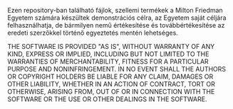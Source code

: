 Ezen repository-ban található fájlok, szellemi termékek a Milton Friedman
Egyetem számára készültek demonstrációs célra, az Egyetem saját céljára
felhasználhatja, de bármilyen nemű értékesítése és továbbértékesítése
az eredeti szerzőkkel történő egyeztetés mentén lehetséges.

THE SOFTWARE IS PROVIDED "AS IS", WITHOUT WARRANTY OF ANY KIND, EXPRESS OR
IMPLIED, INCLUDING BUT NOT LIMITED TO THE WARRANTIES OF MERCHANTABILITY,
FITNESS FOR A PARTICULAR PURPOSE AND NONINFRINGEMENT. IN NO EVENT SHALL THE
AUTHORS OR COPYRIGHT HOLDERS BE LIABLE FOR ANY CLAIM, DAMAGES OR OTHER
LIABILITY, WHETHER IN AN ACTION OF CONTRACT, TORT OR OTHERWISE, ARISING FROM,
OUT OF OR IN CONNECTION WITH THE SOFTWARE OR THE USE OR OTHER DEALINGS IN THE
SOFTWARE.
